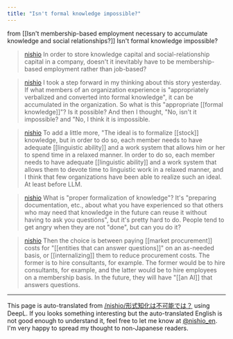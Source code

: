```yaml
---
title: "Isn't formal knowledge impossible?"
---
```


from  [[Isn't membership-based employment necessary to accumulate knowledge and social relationships?]]
Isn't formal knowledge impossible?
> [nishio](https://twitter.com/nishio/status/1756502065789219107) In order to store knowledge capital and social-relationship capital in a company, doesn't it inevitably have to be membership-based employment rather than job-based?

> [nishio](https://twitter.com/nishio/status/1756855175086780593) I took a step forward in my thinking about this story yesterday. If what members of an organization experience is "appropriately verbalized and converted into formal knowledge", it can be accumulated in the organization. So what is this "appropriate [[formal knowledge]]"? Is it possible? And then I thought, "No, isn't it impossible? and "No, I think it is impossible.

> [nishio](https://twitter.com/nishio/status/1756856430936969521) To add a little more, "The ideal is to formalize [[stock]] knowledge, but in order to do so, each member needs to have adequate [[linguistic ability]] and a work system that allows him or her to spend time in a relaxed manner. In order to do so, each member needs to have adequate [[linguistic ability]] and a work system that allows them to devote time to linguistic work in a relaxed manner, and I think that few organizations have been able to realize such an ideal. At least before LLM.

> [nishio](https://twitter.com/nishio/status/1756857851560284596) What is "proper formalization of knowledge"? It's "preparing documentation, etc., about what you have experienced so that others who may need that knowledge in the future can reuse it without having to ask you questions", but it's pretty hard to do. People tend to get angry when they are not "done", but can you do it?

> [nishio](https://twitter.com/nishio/status/1756862525113795039) Then the choice is between paying [[market procurement]] costs for "[[entities that can answer questions]]" on an as-needed basis, or [[internalizing]] them to reduce procurement costs. The former is to hire consultants, for example. The former would be to hire consultants, for example, and the latter would be to hire employees on a membership basis. In the future, they will have "[[an AI]] that answers questions.

---
This page is auto-translated from [/nishio/形式知化は不可能では？](https://scrapbox.io/nishio/形式知化は不可能では？) using DeepL. If you looks something interesting but the auto-translated English is not good enough to understand it, feel free to let me know at [@nishio_en](https://twitter.com/nishio_en). I'm very happy to spread my thought to non-Japanese readers.